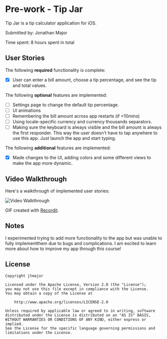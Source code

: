 # Pre-work - Tip Jar

Tip Jar is a tip calculator application for iOS.

Submitted by: Jonathan Major

Time spent: 8 hours spent in total

## User Stories

The following **required** functionality is complete:

* [X] User can enter a bill amount, choose a tip percentage, and see the tip and total values.

The following **optional** features are implemented:
* [ ] Settings page to change the default tip percentage.
* [ ] UI animations
* [ ] Remembering the bill amount across app restarts (if <10mins)
* [ ] Using locale-specific currency and currency thousands separators.
* [ ] Making sure the keyboard is always visible and the bill amount is always the first responder. This way the user doesn't have to tap anywhere to use this app. Just launch the app and start typing.

The following **additional** features are implemented:

- [X] Made changes to the UI, adding colors and some different views to make the app more dynamic.
 

## Video Walkthrough 

Here's a walkthrough of implemented user stories:

<img src='https://i.imgur.com/niks57F.gifv' title='Video Walkthrough' width='' alt='Video Walkthrough' />

GIF created with [Recordit](http://www.recordit.co).

## Notes

I experimented trying to add more functionality to the app but was unable to fully implementthem due to bugs and complications. 
I am excited to learn more about how to improve my app through this course!

## License

    Copyright jtmajor

    Licensed under the Apache License, Version 2.0 (the "License");
    you may not use this file except in compliance with the License.
    You may obtain a copy of the License at

        http://www.apache.org/licenses/LICENSE-2.0

    Unless required by applicable law or agreed to in writing, software
    distributed under the License is distributed on an "AS IS" BASIS,
    WITHOUT WARRANTIES OR CONDITIONS OF ANY KIND, either express or implied.
    See the License for the specific language governing permissions and
    limitations under the License.
